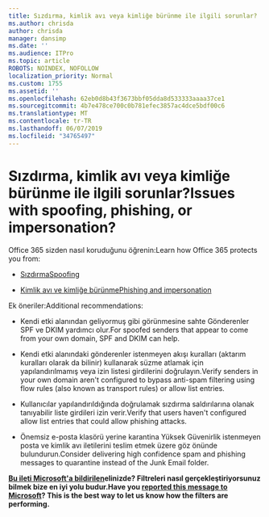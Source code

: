 ```yaml
---
title: Sızdırma, kimlik avı veya kimliğe bürünme ile ilgili sorunlar?
ms.author: chrisda
author: chrisda
manager: dansimp
ms.date: ''
ms.audience: ITPro
ms.topic: article
ROBOTS: NOINDEX, NOFOLLOW
localization_priority: Normal
ms.custom: 1755
ms.assetid: ''
ms.openlocfilehash: 62eb0d8b43f3673bbf05dda8d533333aaaa37ce1
ms.sourcegitcommit: 4b7e478ce700c0b781efec3857ac4dce5bdf00c6
ms.translationtype: MT
ms.contentlocale: tr-TR
ms.lasthandoff: 06/07/2019
ms.locfileid: "34765497"
---
```

# <a name="issues-with-spoofing-phishing-or-impersonation"></a><span data-ttu-id="4e9c5-102">Sızdırma, kimlik avı veya kimliğe bürünme ile ilgili sorunlar?</span><span class="sxs-lookup"><span data-stu-id="4e9c5-102">Issues with spoofing, phishing, or impersonation?</span></span>

<span data-ttu-id="4e9c5-103">Office 365 sizden nasıl koruduğunu öğrenin:</span><span class="sxs-lookup"><span data-stu-id="4e9c5-103">Learn how Office 365 protects you from:</span></span>

- [<span data-ttu-id="4e9c5-104">Sızdırma</span><span class="sxs-lookup"><span data-stu-id="4e9c5-104">Spoofing</span></span>](https://docs.microsoft.com/office365/securitycompliance/anti-spoofing-protection)

- [<span data-ttu-id="4e9c5-105">Kimlik avı ve kimliğe bürünme</span><span class="sxs-lookup"><span data-stu-id="4e9c5-105">Phishing and impersonation</span></span>](https://docs.microsoft.com/office365/securitycompliance/atp-anti-phishing)

<span data-ttu-id="4e9c5-106">Ek öneriler:</span><span class="sxs-lookup"><span data-stu-id="4e9c5-106">Additional recommendations:</span></span>

- <span data-ttu-id="4e9c5-107">Kendi etki alanından geliyormuş gibi görünmesine sahte Gönderenler SPF ve DKIM yardımcı olur.</span><span class="sxs-lookup"><span data-stu-id="4e9c5-107">For spoofed senders that appear to come from your own domain, SPF and DKIM can help.</span></span>

- <span data-ttu-id="4e9c5-108">Kendi etki alanındaki gönderenler istenmeyen akışı kuralları (aktarım kuralları olarak da bilinir) kullanarak süzme atlamak için yapılandırılmamış veya izin listesi girdilerini doğrulayın.</span><span class="sxs-lookup"><span data-stu-id="4e9c5-108">Verify senders in your own domain aren't configured to bypass anti-spam filtering using flow rules (also known as transport rules) or allow list entries.</span></span>

- <span data-ttu-id="4e9c5-109">Kullanıcılar yapılandırıldığında doğrulamak sızdırma saldırılarına olanak tanıyabilir liste girdileri izin verir.</span><span class="sxs-lookup"><span data-stu-id="4e9c5-109">Verify that users haven't configured allow list entries that could allow phishing attacks.</span></span>

- <span data-ttu-id="4e9c5-110">Önemsiz e-posta klasörü yerine karantina Yüksek Güvenirlik istenmeyen posta ve kimlik avı iletilerini teslim etmek üzere göz önünde bulundurun.</span><span class="sxs-lookup"><span data-stu-id="4e9c5-110">Consider delivering high confidence spam and phishing messages to quarantine instead of the Junk Email folder.</span></span>

<span data-ttu-id="4e9c5-111">**[Bu ileti Microsoft'a bildirilen](https://support.office.com/article/b5caa9f1-cdf3-4443-af8c-ff724ea719d2)elinizde? Filtreleri nasıl gerçekleştiriyorsunuz bilmek bize en iyi yolu budur.**</span><span class="sxs-lookup"><span data-stu-id="4e9c5-111">**Have you [reported this message to Microsoft](https://support.office.com/article/b5caa9f1-cdf3-4443-af8c-ff724ea719d2)? This is the best way to let us know how the filters are performing.**</span></span>
